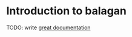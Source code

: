 # Introduction to balagan

TODO: write [great documentation](http://jacobian.org/writing/great-documentation/what-to-write/)
